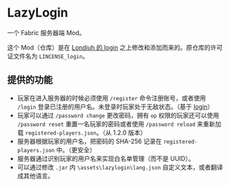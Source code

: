# LazyLogin

一个 Fabric 服务器端 Mod。

这个 Mod（仓库）是在 [Londiuh 的 login](https://github.com/Londiuh/login) 之上修改和添加而来的。原仓库的许可证文件名为 `LINCENSE_login`。

## 提供的功能

- 玩家在进入服务器的时候必须使用 `/register` 命令注册账号，或者使用 `/login` 登录已注册的用户名。未登录时玩家处于无敌状态。（基于 [login](https://github.com/Londiuh/login)）
- 玩家可以通过 `/password change` 更改密码，拥有 `op` 权限的玩家还可以使用 `/password reset` 重置一名玩家的密码或者使用 `/password reload` 来重新加载 `registered-players.json`。（从 1.2.0 版本）
- 服务器根据玩家的用户名，把密码的 SHA-256 记录在 `registered-players.json` 中。（更安全）
- 服务器通过识别玩家的用户名来实现白名单管理（而不是 UUID）。
- 可以通过修改 `.jar` 内 `\assets\lazylogin\lang.json` 自定义文本，或者翻译成其他语言。
